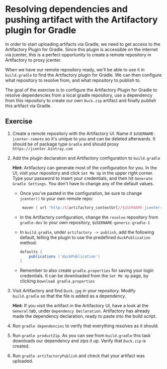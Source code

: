 # Resolving dependencies and pushing artifact with the Artifactory plugin for Gradle
In order to start uploading artifacts via Gradle, we need to get access to the Artifactory Plugin for Gradle. Since this plugin is accessible on the internet via jcenter, this is a perfect opportunity to create a remote repository in Artifactory to proxy jcenter.

When we have our remote repository ready, we'll be able to use it in `build.gradle` to find the Artifactory plugin for Gradle. We can then configure what repository to resolve from, and what repository to publish to.

The goal of the exercise is to configure the Artifactory Plugin for Gradle to resolve dependencies from a local gradle repository, use a dependency from this repository to create our own `Duck.zip` artifact and finally publish this artifact via Gradle.

## Exercise

1. Create a remote repository with the Artifactory UI. Name it `$USERNAME-jcenter-remote` so it's unique to you and can be deleted afterwards. It should be of package type `Gradle` and should proxy `https://jcenter.bintray.com`
1. Add the plugin declaration and Artifactory configuration to `build.gradle`

    **Hint:** Artifactory can generate most of the configuration for you. In the UI, visit your repository and click `Set Me Up` in the upper right corner. Type your password to insert your credentials, and then hit `Generate Gradle Settings`. You don't have to change any of the default values.

    - Once you've pasted in the configuration, be sure to change `jcenter()` to your own remote repo:

        ```groovy
         maven { url "http:/${artifactory_contextUrl}/$USERNAME-jcenter-remote-repo" }
        ```

    - In the Artifactory configuration, change the `resolve` repository from `gradle-dev` to your own repository, `$USERNAME-generic-gradle-1`

    - In `build.gradle`, under `artifactory -> publish`, add the following default, telling the plugin to use the predefined `duckPublication` method:

        ```groovy
        defaults {
            publications ('duckPublication')
        }
        ```

    - Remember to also create `gradle.properties` for saving your login credentials. It can be downloaded from the `Set Me Up` page, by clicking `Download gradle.properties`
1. Visit Artifactory and find `Duck.jpg` in your repository. Modify `build.gradle` so that the file is added as a dependency.

    **Hint:** If you visit the artifact in the Artifactory UI, have a look at the `General` tab, under `Dependency Declaration`. Artifactory has already made the dependency declaration, ready to paste into the build script.
1. Run `gradle dependencies` to verify that everything resolves as it should. 
1. Run `gradle productZip`. As you can see from `build.gradle` this task downloads our dependency and zips it up. Verify that `Duck.zip` is created.
1. Run `gradle artifactoryPublish` and check that your artifact was uploaded.